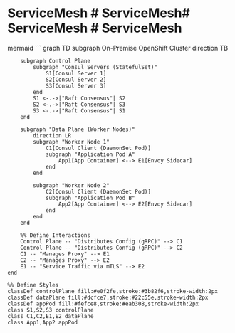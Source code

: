 # ServiceMesh # ServiceMesh# ServiceMesh # ServiceMesh

mermaid ``` 
graph TD
    subgraph On-Premise OpenShift Cluster
        direction TB

        subgraph Control Plane
            subgraph "Consul Servers (StatefulSet)"
                S1[Consul Server 1]
                S2[Consul Server 2]
                S3[Consul Server 3]
            end
            S1 <-.->|"Raft Consensus"| S2
            S2 <-.->|"Raft Consensus"| S3
            S3 <-.->|"Raft Consensus"| S1
        end

        subgraph "Data Plane (Worker Nodes)"
            direction LR
            subgraph "Worker Node 1"
                C1[Consul Client (DaemonSet Pod)]
                subgraph "Application Pod A"
                    App1[App Container] <--> E1[Envoy Sidecar]
                end
            end

            subgraph "Worker Node 2"
                C2[Consul Client (DaemonSet Pod)]
                subgraph "Application Pod B"
                    App2[App Container] <--> E2[Envoy Sidecar]
                end
            end
        end

        %% Define Interactions
        Control Plane -- "Distributes Config (gRPC)" --> C1
        Control Plane -- "Distributes Config (gRPC)" --> C2
        C1 -- "Manages Proxy" --> E1
        C2 -- "Manages Proxy" --> E2
        E1 -- "Service Traffic via mTLS" --> E2
    end

    %% Define Styles
    classDef controlPlane fill:#e0f2fe,stroke:#3b82f6,stroke-width:2px
    classDef dataPlane fill:#dcfce7,stroke:#22c55e,stroke-width:2px
    classDef appPod fill:#fefce8,stroke:#eab308,stroke-width:2px
    class S1,S2,S3 controlPlane
    class C1,C2,E1,E2 dataPlane
    class App1,App2 appPod 

```
